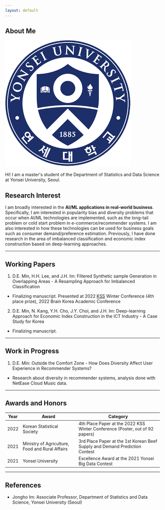 ```yaml
---
layout: default
---
```


## About Me

<img class="profile-picture" src="github_memoticon.png">

Hi! I am a master's student of the Department of Statistics and Data Science at Yonsei University, Seoul.

## Research Interest

I am broadly interested in the **AI/ML applications in real-world business**. Specifically, I am interested in popularity bias and diversity problems that occur when AI/ML technologies are implemented, such as the long-tail problem or cold start problem in e-commerce/recommender systems. I am also interested in how these technologies can be used for business goals such as consumer demand/preference estimation. Previously, I have done research in the area of imbalanced classification and economic index construction based on deep-learning approaches.

---

## Working Papers

1. D.E. Min, H.H. Lee, and J.H. Im: Filtered Synthetic sample Generation in Overlapping Areas - A Resampling Approach for Imbalanced Classification
 - Finalizing manuscript. Presented at 2022 [KSS](http://www.kss.or.kr/bbs/board.php?bo_table=award) Winter Conference (4th place prize), 2022 Brain Korea Academic Conference
2. D.E. Min, N. Kang, Y.H. Cho, J.Y. Choi, and J.H. Im: Deep-learning Approach for Economic Index Construction in the ICT Industry - A Case Study for Korea
 - Finalizing manuscript. 

---

## Work in Progress

1. D.E. Min: Outside the Comfort Zone - How Does Diversity Affect User Experience in Recommender Systems?
 - Research about diversity in recommender systems, analysis done with NetEase Cloud Music data.

---

## Awards and Honors

Year | Award | Category
-----|-------|--------
2022 | Korean Statistical Society  | 4th Place Paper at the 2022 KSS Winter Conference (Poster, out of 92 papers)
2021 | Ministry of Agriculture, Food and Rural Affairs | 3rd Place Paper at the 1st Korean Beef Supply and Demand Prediction Contest
2021 | Yonsei University | Excellence Award at the 2021 Yonsei Big Data Contest

---

## References

* Jongho Im: Associate Professor, Department of Statistics and Data Science, Yonsei University (Seoul)
